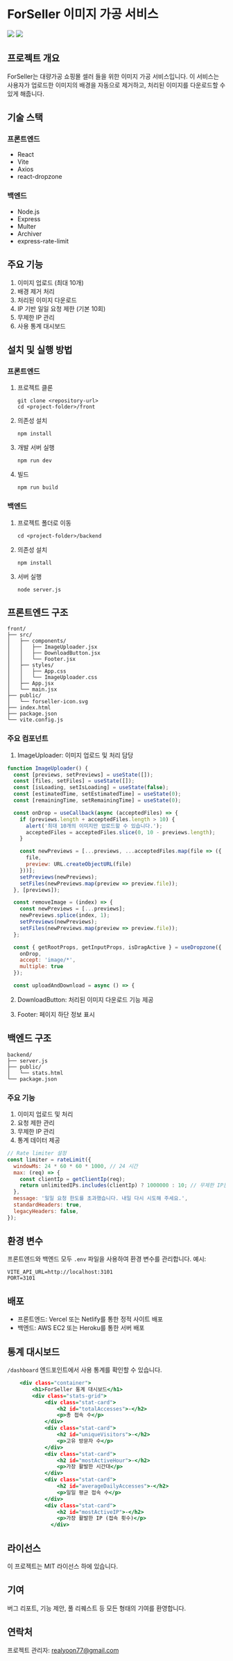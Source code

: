 # ForSeller 이미지 가공 서비스

<img src='https://github.com/user-attachments/assets/bf4549ea-b889-4963-84d2-b5d1ccb3f7e1'>

<img src='https://github.com/user-attachments/assets/d8f25428-a055-4096-9f73-1e4b33389f3d'>

## 프로젝트 개요

ForSeller는 대량가공 쇼핑몰 셀러 들을 위한 이미지 가공 서비스입니다. 이 서비스는 사용자가 업로드한 이미지의 배경을 자동으로 제거하고, 처리된 이미지를 다운로드할 수 있게 해줍니다.

## 기술 스택

### 프론트엔드
- React
- Vite
- Axios
- react-dropzone

### 백엔드
- Node.js
- Express
- Multer
- Archiver
- express-rate-limit

## 주요 기능

1. 이미지 업로드 (최대 10개)
2. 배경 제거 처리
3. 처리된 이미지 다운로드
4. IP 기반 일일 요청 제한 (기본 10회)
5. 무제한 IP 관리
6. 사용 통계 대시보드

## 설치 및 실행 방법

### 프론트엔드

1. 프로젝트 클론
   ```
   git clone <repository-url>
   cd <project-folder>/front
   ```

2. 의존성 설치
   ```
   npm install
   ```

3. 개발 서버 실행
   ```
   npm run dev
   ```

4. 빌드
   ```
   npm run build
   ```

### 백엔드

1. 프로젝트 폴더로 이동
   ```
   cd <project-folder>/backend
   ```

2. 의존성 설치
   ```
   npm install
   ```

3. 서버 실행
   ```
   node server.js
   ```

## 프론트엔드 구조

```
front/
├── src/
│   ├── components/
│   │   ├── ImageUploader.jsx
│   │   ├── DownloadButton.jsx
│   │   └── Footer.jsx
│   ├── styles/
│   │   ├── App.css
│   │   └── ImageUploader.css
│   ├── App.jsx
│   └── main.jsx
├── public/
│   └── forseller-icon.svg
├── index.html
├── package.json
└── vite.config.js
```

### 주요 컴포넌트

1. ImageUploader: 이미지 업로드 및 처리 담당
   
```6:40:front/src/components/ImageUploader.jsx
function ImageUploader() {
  const [previews, setPreviews] = useState([]);
  const [files, setFiles] = useState([]);
  const [isLoading, setIsLoading] = useState(false);
  const [estimatedTime, setEstimatedTime] = useState(0);
  const [remainingTime, setRemainingTime] = useState(0);

  const onDrop = useCallback(async (acceptedFiles) => {
    if (previews.length + acceptedFiles.length > 10) {
      alert('최대 10개의 이미지만 업로드할 수 있습니다.');
      acceptedFiles = acceptedFiles.slice(0, 10 - previews.length);
    }

    const newPreviews = [...previews, ...acceptedFiles.map(file => ({
      file,
      preview: URL.createObjectURL(file)
    }))];
    setPreviews(newPreviews);
    setFiles(newPreviews.map(preview => preview.file));
  }, [previews]);

  const removeImage = (index) => {
    const newPreviews = [...previews];
    newPreviews.splice(index, 1);
    setPreviews(newPreviews);
    setFiles(newPreviews.map(preview => preview.file));
  };

  const { getRootProps, getInputProps, isDragActive } = useDropzone({ 
    onDrop,
    accept: 'image/*',
    multiple: true
  });

  const uploadAndDownload = async () => {
```


2. DownloadButton: 처리된 이미지 다운로드 기능 제공

3. Footer: 페이지 하단 정보 표시

## 백엔드 구조

```
backend/
├── server.js
├── public/
│   └── stats.html
└── package.json
```

### 주요 기능

1. 이미지 업로드 및 처리
2. 요청 제한 관리
3. 무제한 IP 관리
4. 통계 데이터 제공


```36:46:backend/server.js
// Rate limiter 설정
const limiter = rateLimit({
  windowMs: 24 * 60 * 60 * 1000, // 24 시간
  max: (req) => {
    const clientIp = getClientIp(req);
    return unlimitedIPs.includes(clientIp) ? 1000000 : 10; // 무제한 IP는 높은 제한, 그 외는 10회
  },
  message: '일일 요청 한도를 초과했습니다. 내일 다시 시도해 주세요.',
  standardHeaders: true,
  legacyHeaders: false,
});
```


## 환경 변수

프론트엔드와 백엔드 모두 `.env` 파일을 사용하여 환경 변수를 관리합니다. 예시:

```
VITE_API_URL=http://localhost:3101
PORT=3101
```

## 배포

- 프론트엔드: Vercel 또는 Netlify를 통한 정적 사이트 배포
- 백엔드: AWS EC2 또는 Heroku를 통한 서버 배포

## 통계 대시보드

`/dashboard` 엔드포인트에서 사용 통계를 확인할 수 있습니다.


```58:80:backend/public/stats.html
    <div class="container">
        <h1>ForSeller 통계 대시보드</h1>
        <div class="stats-grid">
            <div class="stat-card">
                <h2 id="totalAccesses">-</h2>
                <p>총 접속 수</p>
            </div>
            <div class="stat-card">
                <h2 id="uniqueVisitors">-</h2>
                <p>고유 방문자 수</p>
            </div>
            <div class="stat-card">
                <h2 id="mostActiveHour">-</h2>
                <p>가장 활발한 시간대</p>
            </div>
            <div class="stat-card">
                <h2 id="averageDailyAccesses">-</h2>
                <p>일일 평균 접속 수</p>
            </div>
            <div class="stat-card">
                <h2 id="mostActiveIP">-</h2>
                <p>가장 활발한 IP (접속 횟수)</p>
              </div>
```


## 라이선스

이 프로젝트는 MIT 라이선스 하에 있습니다.

## 기여

버그 리포트, 기능 제안, 풀 리퀘스트 등 모든 형태의 기여를 환영합니다.

## 연락처

프로젝트 관리자: realyoon77@gmail.com

